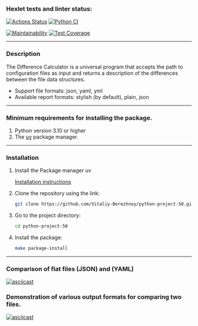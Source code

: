 ### Hexlet tests and linter status:
[![Actions Status](https://github.com/Vitaliy-Berezhnoy/python-project-50/actions/workflows/hexlet-check.yml/badge.svg)](https://github.com/Vitaliy-Berezhnoy/python-project-50/actions)    [![Python CI](https://github.com/Vitaliy-Berezhnoy/python-project-50/actions/workflows/pyci.yml/badge.svg)](https://github.com/Vitaliy-Berezhnoy/python-project-50/actions/workflows/pyci.yml)

[![Maintainability](https://api.codeclimate.com/v1/badges/5a748fc185a130ffa0f2/maintainability)](https://codeclimate.com/github/Vitaliy-Berezhnoy/python-project-50/maintainability)   [![Test Coverage](https://api.codeclimate.com/v1/badges/5a748fc185a130ffa0f2/test_coverage)](https://codeclimate.com/github/Vitaliy-Berezhnoy/python-project-50/test_coverage)

---
###   Description
The Difference Calculator is a universal program that accepts the path to configuration files as input and returns a description of the differences between the file data structures.

* Support file formats: json, yaml, yml
* Available report formats: stylish (by default), plain, json 
---
### Minimum requirements for installing the package.
1. Python version 3.10 or higher
2. The [uv](https://docs.astral.sh/uv/) package manager.
---
### Installation

1. Install the Package manager uv

      [Installation instructions](https://docs.astral.sh/uv/getting-started/installation/)

2. Clone the repository using the link:
    ```sh
    git clone https://github.com/Vitaliy-Berezhnoy/python-project-50.git
    ```

3. Go to the project directory:
    ```sh
    cd python-project-50
    ```

4. Install the package:
    ```sh
    make package-install
    ```
---
### Comparison of flat files (JSON) and (YAML)

[![asciicast](https://asciinema.org/a/fzKhmc0JBZESuPqaeClCi68zW.svg)](https://asciinema.org/a/fzKhmc0JBZESuPqaeClCi68zW)

### Demonstration of various output formats for comparing two files.

[![asciicast](https://asciinema.org/a/kbZahJBEHz1x84IMzO87BTMIE.svg)](https://asciinema.org/a/kbZahJBEHz1x84IMzO87BTMIE)

